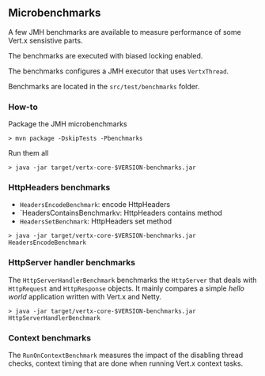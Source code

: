 ## Microbenchmarks

A few JMH benchmarks are available to measure performance of some Vert.x sensistive parts.

The benchmarks are executed with biased locking enabled.

The benchmarks configures a JMH executor that uses `VertxThread`.

Benchmarks are located in the `src/test/benchmarks` folder.

### How-to

Package the JMH microbenchmarks

```
> mvn package -DskipTests -Pbenchmarks
```

Run them all

```
> java -jar target/vertx-core-$VERSION-benchmarks.jar
```

### HttpHeaders benchmarks

- `HeadersEncodeBenchmark`: encode HttpHeaders
- `HeadersContainsBenchmarkv: HttpHeaders contains method
- `HeadersSetBenchmark`: HttpHeaders set method

```
> java -jar target/vertx-core-$VERSION-benchmarks.jar HeadersEncodeBenchmark
```

### HttpServer handler benchmarks

The `HttpServerHandlerBenchmark` benchmarks the `HttpServer` that deals with `HttpRequest` and `HttpResponse`
 objects. It mainly compares a simple  _hello world_ application written with Vert.x and Netty.

```
> java -jar target/vertx-core-$VERSION-benchmarks.jar HttpServerHandlerBenchmark
```

### Context benchmarks

The `RunOnContextBenchmark` measures the impact of the disabling thread checks, context timing that are done
when running Vert.x context tasks.
